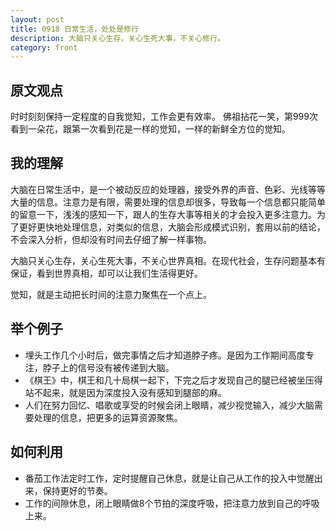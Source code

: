 ```yaml
---
layout: post
title: 0918 日常生活，处处是修行
description: 大脑只关心生存，关心生死大事，不关心修行。
category: front
---
```


## 原文观点
时时刻刻保持一定程度的自我觉知，工作会更有效率。
佛祖拈花一笑，第999次看到一朵花，跟第一次看到花是一样的觉知，一样的新鲜全方位的觉知。

## 我的理解
大脑在日常生活中，是一个被动反应的处理器，接受外界的声音、色彩、光线等等大量的信息。注意力是有限，需要处理的信息却很多，导致每一个信息都只能简单的留意一下，浅浅的感知一下，跟人的生存大事等相关的才会投入更多注意力。为了更好更快地处理信息，对类似的信息，大脑会形成模式识别，套用以前的结论，不会深入分析，但却没有时间去仔细了解一样事物。

大脑只关心生存，关心生死大事，不关心世界真相。在现代社会，生存问题基本有保证，看到世界真相，却可以让我们生活得更好。

觉知，就是主动把长时间的注意力聚焦在一个点上。

## 举个例子
- 埋头工作几个小时后，做完事情之后才知道脖子疼。是因为工作期间高度专注，脖子上的信号没有被传递到大脑。
- 《棋王》中，棋王和几十局棋一起下，下完之后才发现自己的腿已经被坐压得站不起来，就是因为深度投入没有感知到腿部的麻。
- 人们在努力回忆、唱歌或享受的时候会闭上眼睛，减少视觉输入，减少大脑需要处理的信息，把更多的运算资源聚焦。

## 如何利用
- 番茄工作法定时工作，定时提醒自己休息，就是让自己从工作的投入中觉醒出来，保持更好的节奏。
- 工作的间隙休息，闭上眼睛做8个节拍的深度呼吸，把注意力放到自己的呼吸上来。